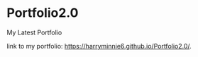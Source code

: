 # Portfolio2.0
My Latest Portfolio

link to my portfolio: https://harryminnie6.github.io/Portfolio2.0/.
